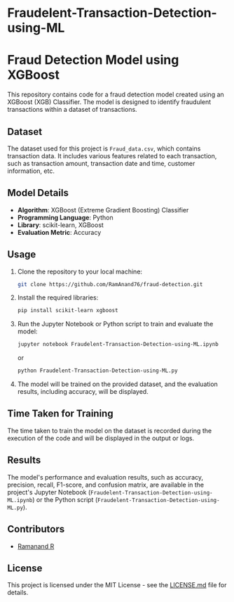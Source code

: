 # Fraudelent-Transaction-Detection-using-ML

# Fraud Detection Model using XGBoost

This repository contains code for a fraud detection model created using an XGBoost (XGB) Classifier. The model is designed to identify fraudulent transactions within a dataset of transactions.

## Dataset

The dataset used for this project is `Fraud_data.csv`, which contains transaction data. It includes various features related to each transaction, such as transaction amount, transaction date and time, customer information, etc.

## Model Details

- **Algorithm**: XGBoost (Extreme Gradient Boosting) Classifier
- **Programming Language**: Python
- **Library**: scikit-learn, XGBoost
- **Evaluation Metric**: Accuracy

## Usage

1. Clone the repository to your local machine:
   ```bash
   git clone https://github.com/RamAnand76/fraud-detection.git
   ```

2. Install the required libraries:
   ```bash
   pip install scikit-learn xgboost
   ```

3. Run the Jupyter Notebook or Python script to train and evaluate the model:
   ```bash
   jupyter notebook Fraudelent-Transaction-Detection-using-ML.ipynb
   ```

   or

   ```bash
   python Fraudelent-Transaction-Detection-using-ML.py
   ```

4. The model will be trained on the provided dataset, and the evaluation results, including accuracy, will be displayed.

## Time Taken for Training

The time taken to train the model on the dataset is recorded during the execution of the code and will be displayed in the output or logs.

## Results

The model's performance and evaluation results, such as accuracy, precision, recall, F1-score, and confusion matrix, are available in the project's Jupyter Notebook (`Fraudelent-Transaction-Detection-using-ML.ipynb`) or the Python script (`Fraudelent-Transaction-Detection-using-ML.py`).

## Contributors

- [Ramanand R](https://github.com/RamAnand76)

## License

This project is licensed under the MIT License - see the [LICENSE.md](LICENSE.md) file for details.

